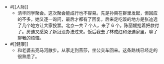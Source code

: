 - #[[人际]]
    - 清华同学聚会。这次聚会能成行也不容易。先是孙爽在群里发起，但回应的不多，她又逐一询问，最后才都有了回复。后来定吃饭的地方是张迪选了几个地方让大家投票。北京一共 7 个人，来了 6 个。陈丽媛抢着把款付了。房迪又感染了新冠没办法过来。饭后我去了林成红和张迪家里，聊了聊我的烦恼。
- #[[健康]]
    - 和老婆去亮马河散步。从家走到燕莎，坐公交车回来。这条路线已经走的很熟悉了。
